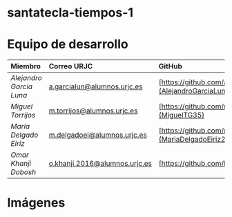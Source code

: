 # santatecla-tiempos-1

# Equipo de desarrollo

|        **Miembro**        |          **Correo URJC**          |        **GitHub**       |
|:---|:---|:---|
| *Alejandro Garcia Luna* | a.garcialun@alumnos.urjc.es   | [https://github.com/alejandrogarcialuna](AlejandroGarciaLuna) |
| *Miguel Torrijos*       | m.torrijos@alumnos.urjc.es    | [https://github.com/migueltg35](MiguelTG35)          |
| *María Delgado Eiriz*   | m.delgadoei@alumnos.urjc.es   | [https://github.com/mariadelgadoeiriz2](MariaDelgadoEiriz2)  |
| *Omar Khanji Dobosh*    | o.khanji.2016@alumnos.urjc.es | [https://github.com/khenji55](khenji55)            |


# Imágenes
